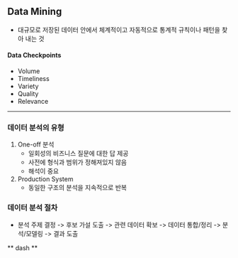 ## Data Mining

- 대규모로 저장된 데이터 안에서 체계적이고 자동적으로 통계적 규칙이나 패턴을 찾아 내는 것



#### Data Checkpoints

- Volume
- Timeliness
- Variety
- Quality
- Relevance

-----



### 데이터 분석의 유형

1. One-off 분석
   - 일회성의 비즈니스 질문에 대한 답 제공
   - 사전에 형식과 범위가 정해져있지 않음
   - 해석이 중요
2. Production System
   - 동일한 구조의 분석을 지속적으로 반복



### 데이터 분석 절차

- 분석 주제 결정 -> 후보 가설 도출 -> 관련 데이터 확보 -> 데이터 통합/정리 -> 분석/모델링 -> 결과 도출





** dash **



